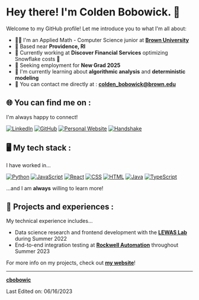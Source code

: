 # Hey there! I'm Colden Bobowick. 👋

Welcome to my GitHub profile! Let me introduce you to what I'm all about:
  
- 👨‍🔧 I'm an Applied Math - Computer Science junior at [**Brown University**](https://www.brown.edu/)
- 📍 Based near **Providence, RI**
- 🏢 Currently working at **Discover Financial Services** optimizing Snowflake costs 🚀
- 🔮 Seeking employment for **New Grad 2025**
- 🌱 I'm currently learning about **algorithmic analysis** and **deterministic modeling**
- 📮 You can contact me directly at : **colden_bobowick@brown.edu**

## 🌐 You can find me on :
I'm always happy to connect!

[![LinkedIn](https://img.shields.io/badge/-LinkedIn-0077B5?logo=linkedin&logoColor=white)](https://www.linkedin.com/in/colden-bobowick/)
[![GitHub](https://img.shields.io/badge/-GitHub-181717?logo=github&logoColor=white)](https://github.com/cbobowic/)
[![Personal Website](https://img.shields.io/badge/-Personal%20Website-4285F4?logo=google-chrome&logoColor=white)](https://www.coldenbobowick.com/)
[![Handshake](https://img.shields.io/badge/-Handshake-000000?logo=handshake&logoColor=white)](https://app.joinhandshake.com/stu/users/33156140)


## 🖥️ My tech stack :
I have worked in...

[![Python](https://img.shields.io/badge/-Python-blue?logo=python&logoColor=white)](https://www.python.org/)
[![JavaScript](https://img.shields.io/badge/-JavaScript-yellow?logo=javascript&logoColor=white)](https://developer.mozilla.org/en-US/docs/Web/JavaScript)
[![React](https://img.shields.io/badge/-React-61DAFB?logo=react&logoColor=white)](https://reactjs.org/)
[![CSS](https://img.shields.io/badge/-CSS3-1572B6?logo=css3&logoColor=white)](https://developer.mozilla.org/en-US/docs/Web/CSS)
[![HTML](https://img.shields.io/badge/-HTML5-E34F26?logo=html5&logoColor=white)](https://developer.mozilla.org/en-US/docs/Web/HTML)
[![Java](https://img.shields.io/badge/-Java-007396?logo=java&logoColor=white)](https://www.oracle.com/java/)
[![TypeScript](https://img.shields.io/badge/-TypeScript-3178C6?logo=typescript&logoColor=white)](https://www.typescriptlang.org/)

...and I am **always** willing to learn more!


## 🚧 Projects and experiences :

My technical experience includes...
- Data science research and frontend development with the [**LEWAS Lab**](http://lewas.ictas.vt.edu/) during Summer 2022
- End-to-end integration testing at [**Rockwell Automation**](https://www.rockwellautomation.com/en-us.html) throughout Summer 2023

For more info on my projects, check out [**my website**](https://www.coldenbobowick.com/#/projects/)!

------
[**cbobowic**](https://github.com/cbobowic)

Last Edited on: 06/16/2023 

